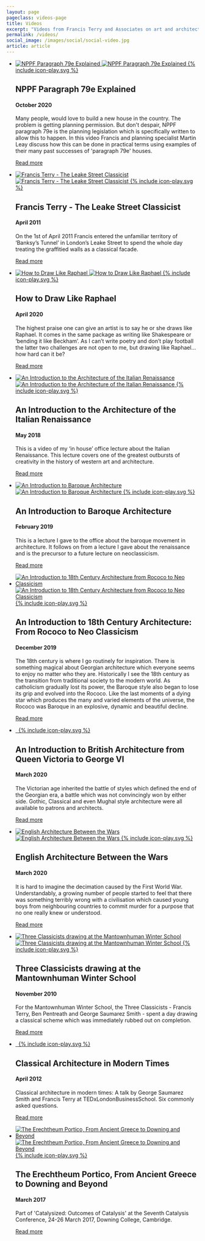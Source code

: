 ```yaml
---
layout: page
pageclass: videos-page
title: Videos
excerpt: "Videos from Francis Terry and Associates on art and architecture featuring drawings, lectures and others. Includes The Leake Street Classicist, How to Draw like Raphael and more."
permalink: /videos/
social_image: /images/social/social-video.jpg
article: article
---
```


<ul class="list blog">

<li>
	<a href="https://www.youtube.com/embed/btm6Zq2E9OI?rel=0&autoplay=1" alt="NPPF Paragraph 79e Explained">
		<div class="play-button">
		<img src="/images/essays/nppf-paragraph-79e-explained/tall.jpg" alt="NPPF Paragraph 79e Explained" class="tall" />
		<img src="/images/essays/nppf-paragraph-79e-explained/wide.jpg" alt="NPPF Paragraph 79e Explained" class="wide" />
		{% include icon-play.svg %}
		</div>
	</a>
	<div class="blog-text">
		<h2>NPPF Paragraph 79e Explained</h2>
		<h4>October 2020</h4>
		<p>
			Many people, would love to build a new house in the country. The problem is getting planning permission. But don't despair, NPPF paragraph 79e is the planning legislation which is specifically written to allow this to happen. In this video Francis and planning specialist Martin Leay discuss how this can be done in practical terms using examples of their many past successes of 'paragraph 79e' houses.
		</p>
		<p><a class="post-link" href="/thoughts/nppf-paragraph-79e-explained/">Read more</a></p>
	</div>
</li>

<li>
	<a href="https://www.youtube.com/embed/btm6Zq2E9OI?rel=0&autoplay=1">
		<div class="play-button">
		<img src="/images/videos/leake-street-classicist-tall.jpg" alt="Francis Terry - The Leake Street Classicist" class="tall" />
		<img src="/images/videos/leake-street-classicist-wide.jpg" alt="Francis Terry - The Leake Street Classicist" class="wide" />
		{% include icon-play.svg %}
		</div>
	</a>
	<div class="blog-text">
		<h2>Francis Terry - The Leake Street Classicist</h2>
		<h4>April 2011</h4>
		<p>
			On the 1st of April 2011 Francis entered the unfamiliar territory of ‘Banksy’s Tunnel’ in London’s Leake Street to spend the whole day treating the graffitied walls as a classical facade.
		</p>
		<p><a class="post-link" href="/videos/leake-street-classicist/">Read more</a></p>
	</div>
</li>

<li>
	<a href="/thoughts/how-to-draw-like-raphael/">
		<div class="play-button">
		<img src="/images/essays/how-to-draw-like-raphael/tall.jpg" alt="How to Draw Like Raphael" class="tall" />
		<img src="/images/essays/how-to-draw-like-raphael/wide-2.jpg" alt="How to Draw Like Raphael" class="wide" />
		{% include icon-play.svg %}
		</div>
	</a>
	<div class="blog-text">
		<h2>How to Draw Like Raphael</h2>
		<h4>April 2020</h4>
		<p>
			The highest praise one can give an artist is to say he or she draws like Raphael. It comes in the same package as writing like Shakespeare or ‘bending it like Beckham’. As I can’t write poetry and don’t play football the latter two challenges are not open to me, but drawing like Raphael... how hard can it be?
		</p>
		<p><a class="post-link" href="/thoughts/how-to-draw-like-raphael/">Read more</a></p>
	</div>
</li>

<li>
	<a href="/thoughts/italian-renaissance/">
		<div class="play-button">
		<img src="/images/essays/italian-renaissance/tall-4.jpg" alt="An Introduction to the Architecture of the Italian Renaissance" class="tall" />
		<img src="/images/essays/italian-renaissance/wide-4.jpg" alt="An Introduction to the Architecture of the Italian Renaissance" class="wide" />
		{% include icon-play.svg %}
		</div>
	</a>
	<div class="blog-text">
		<h2>An Introduction to the Architecture of the Italian Renaissance</h2>
		<h4>May 2018</h4>
		<p>
			This is a video of my ‘in house’ office lecture about the Italian Renaissance. This lecture covers one of the greatest outbursts of creativity in the history of western art and architecture.
		</p>
		<p><a class="post-link" href="/thoughts/italian-renaissance/">Read more</a></p>
	</div>
</li>

<li>
	<a href="/thoughts/an-introduction-to-baroque-architecture/">
		<div class="play-button">
		<img src="/images/essays/an-introduction-to-baroque-architecture/tall-1.jpg" alt="An Introduction to Baroque Architecture" class="tall" />
		<img src="/images/essays/an-introduction-to-baroque-architecture/wide-1.jpg" alt="An Introduction to Baroque Architecture" class="wide" />
		{% include icon-play.svg %}
		</div>
	</a>
	<div class="blog-text">
		<h2>An Introduction to Baroque Architecture</h2>
		<h4>February 2019</h4>
		<p>
			This is a lecture I gave to the office about the baroque movement in architecture. It follows on from a lecture I gave about the renaissance and is the precursor to a future lecture on neoclassicism.
		</p>
		<p><a class="post-link" href="/thoughts/an-introduction-to-baroque-architecture/">Read more</a></p>
	</div>
</li>

<li>
	<a href="/thoughts/from-rococo-to-neoclassicism/">
		<div class="play-button">
		<img src="/images/essays/from-rococo-to-neoclassicism/tall.jpg" alt="An Introduction to 18th Century Architecture from Rococo to Neo Classicism" class="tall" />
		<img src="/images/essays/from-rococo-to-neoclassicism/wide.jpg" alt="An Introduction to 18th Century Architecture from Rococo to Neo Classicism" class="wide" />
		{% include icon-play.svg %}
		</div>
	</a>
	<div class="blog-text">
		<h2>An Introduction to 18th Century Architecture: From Rococo to Neo Classicism</h2>
		<h4>December 2019</h4>
		<p>
			The 18th century is where I go routinely for inspiration. There is something magical about Georgian architecture which everyone seems to enjoy no matter who they are. Historically I see the 18th century as the transition from traditional society to the modern world. As catholicism gradually lost its power, the Baroque style also began to lose its grip and evolved into the Rococo. Like the last moments of a dying star which produces the many and varied elements of the universe, the Rococo was Baroque in an explosive, dynamic and beautiful decline.
		</p>
		<p><a class="post-link" href="/thoughts/from-rococo-to-neoclassicism/">Read more</a></p>
	</div>
</li>

<li>
	<a href="/videos/british-architecture-from-queen-victoria-to-george-vi/">
		<div class="play-button">
		<img src="/images/videos/from-queen-victoria-to-george-vi-tall.jpg" alt="" class="tall" />
		<img src="/images/videos/from-queen-victoria-to-george-vi-wide.jpg" alt="" class="wide" />
		{% include icon-play.svg %}
		</div>
	</a>
	<div class="blog-text">
		<h2>An Introduction to British Architecture from Queen Victoria to George VI</h2>
		<h4>March 2020</h4>
		<p>
			The Victorian age inherited the battle of styles which defined the end of the Georgian era, a battle which was not convincingly won by either side. Gothic, Classical and even Mughal style architecture were all available to patrons and architects.
		</p>
		<p><a class="post-link" href="/videos/british-architecture-from-queen-victoria-to-george-vi/">Read more</a></p>
	</div>
</li>

<li>
	<a href="/videos/english-architecture-between-the-wars/">
		<div class="play-button">
		<img src="/images/videos/english-architecture-between-the-wars-tall.jpg" alt="English Architecture Between the Wars" class="tall" />
		<img src="/images/videos/english-architecture-between-the-wars-wide.jpg" alt="English Architecture Between the Wars" class="wide" />
		{% include icon-play.svg %}
		</div>
	</a>
	<div class="blog-text">
		<h2>English Architecture Between the Wars</h2>
		<h4>March 2020</h4>
		<p>
			It is hard to imagine the decimation caused by the First World War. Understandably, a growing number of people started to feel that there was something terribly wrong with a civilisation which caused young boys from neighbouring countries to commit murder for a purpose that no one really knew or understood.
		</p>
		<p><a class="post-link" href="/videos/english-architecture-between-the-wars/">Read more</a></p>
	</div>
</li>

<li>
	<a href="/videos/three-classicists/">
		<div class="play-button">
		<img src="/images/videos/three-classicists-tall.jpg" alt="Three Classicists drawing at the Mantownhuman Winter School" class="tall" />
		<img src="/images/videos/three-classicists-wide.jpg" alt="Three Classicists drawing at the Mantownhuman Winter School" class="wide" />
		{% include icon-play.svg %}
		</div>
	</a>
	<div class="blog-text">
		<h2>Three Classicists drawing at the Mantownhuman Winter School</h2>
		<h4>November 2010</h4>
		<p>
			For the Mantownhuman Winter School, the Three Classicists - Francis Terry, Ben Pentreath and George Saumarez Smith - spent a day drawing a classical scheme which was immediately rubbed out on completion.
		</p>
		<p><a class="post-link" href="/videos/three-classicists/">Read more</a></p>
	</div>
</li>

<li>
	<a href="/videos/classical-architecture-in-modern-times/">
		<div class="play-button">
		<img src="/images/videos/ft-ted-talk-tall.jpg" alt="" class="tall" />
		<img src="/images/videos/ft-ted-talk-wide.jpg" alt="" class="wide" />
		{% include icon-play.svg %}
		</div>
	</a>
	<div class="blog-text">
		<h2>Classical Architecture in Modern Times</h2>
		<h4>April 2012</h4>
		<p>
			Classical architecture in modern times: A talk by George Saumarez Smith and Francis Terry at TEDxLondonBusinessSchool. Six commonly asked questions.
		</p>
		<p><a class="post-link" href="/videos/classical-architecture-in-modern-times/">Read more</a></p>
	</div>
</li>

<li>
	<a href="/videos/erechtheum-portico/">
		<div class="play-button">
		<img src="/images/videos/erechtheum-portico-tall.jpg" alt="The Erechtheum Portico, From Ancient Greece to Downing and Beyond" class="tall" />
		<img src="/images/videos/erechtheum-portico-wide.jpg" alt="The Erechtheum Portico, From Ancient Greece to Downing and Beyond" class="wide" />
		{% include icon-play.svg %}
		</div>
	</a>
	<div class="blog-text">
		<h2>The Erechtheum Portico, From Ancient Greece to Downing and Beyond</h2>
		<h4>March 2017</h4>
		<p>
			Part of 'Catalysized: Outcomes of Catalysis' at the Seventh Catalysis Conference, 24-26 March 2017, Downing College, Cambridge.
		</p>
		<p><a class="post-link" href="/videos/erechtheum-portico/">Read more</a></p>
	</div>
</li>

</ul>